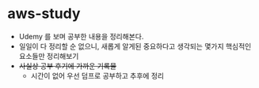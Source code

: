# aws-study
- Udemy 를 보며 공부한 내용을 정리해본다.
- 일일이 다 정리할 순 없으니, 새롭게 알게된 중요하다고 생각되는 몇가지 핵심적인 요소들만 정리해보기
- ~~사실상 공부 후기에 가까운 기록물~~
  - 시간이 없어 우선 덤프로 공부하고 추후에 정리
